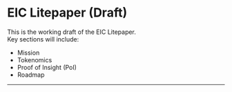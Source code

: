# EIC Litepaper (Draft)

This is the working draft of the EIC Litepaper.  
Key sections will include:
- Mission
- Tokenomics
- Proof of Insight (PoI)
- Roadmap

---
